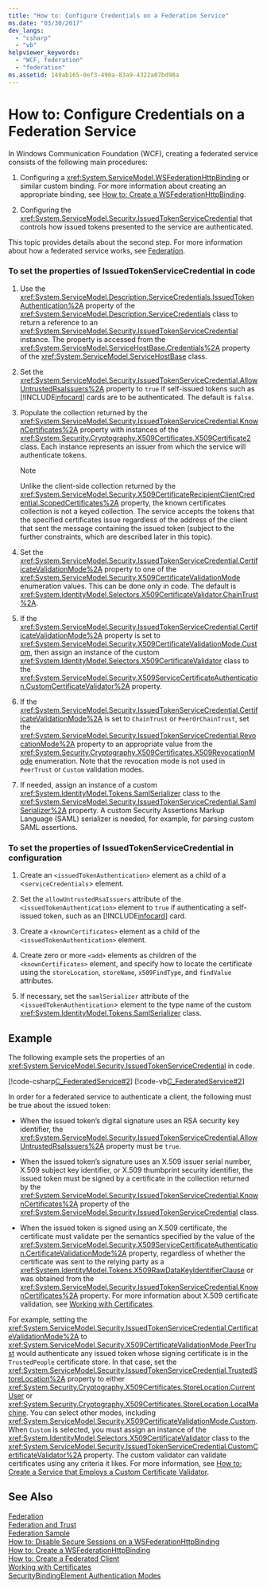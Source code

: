 ```yaml
---
title: "How to: Configure Credentials on a Federation Service"
ms.date: "03/30/2017"
dev_langs: 
  - "csharp"
  - "vb"
helpviewer_keywords: 
  - "WCF, federation"
  - "federation"
ms.assetid: 149ab165-0ef3-490a-83a9-4322a07bd98a
---
```

# How to: Configure Credentials on a Federation Service
In Windows Communication Foundation (WCF), creating a federated service consists of the following main procedures:  
  
1.  Configuring a <xref:System.ServiceModel.WSFederationHttpBinding> or similar custom binding. For more information about creating an appropriate binding, see [How to: Create a WSFederationHttpBinding](../../../../docs/framework/wcf/feature-details/how-to-create-a-wsfederationhttpbinding.md).  
  
2.  Configuring the <xref:System.ServiceModel.Security.IssuedTokenServiceCredential> that controls how issued tokens presented to the service are authenticated.  
  
 This topic provides details about the second step. For more information about how a federated service works, see [Federation](../../../../docs/framework/wcf/feature-details/federation.md).  
  
### To set the properties of IssuedTokenServiceCredential in code  
  
1.  Use the <xref:System.ServiceModel.Description.ServiceCredentials.IssuedTokenAuthentication%2A> property of the <xref:System.ServiceModel.Description.ServiceCredentials> class to return a reference to an <xref:System.ServiceModel.Security.IssuedTokenServiceCredential> instance. The property is accessed from the <xref:System.ServiceModel.ServiceHostBase.Credentials%2A> property of the <xref:System.ServiceModel.ServiceHostBase> class.  
  
2.  Set the <xref:System.ServiceModel.Security.IssuedTokenServiceCredential.AllowUntrustedRsaIssuers%2A> property to `true` if self-issued tokens such as [!INCLUDE[infocard](../../../../includes/infocard-md.md)] cards are to be authenticated. The default is `false`.  
  
3.  Populate the collection returned by the <xref:System.ServiceModel.Security.IssuedTokenServiceCredential.KnownCertificates%2A> property with instances of the <xref:System.Security.Cryptography.X509Certificates.X509Certificate2> class. Each instance represents an issuer from which the service will authenticate tokens.  
  
    > [!NOTE]
    >  Unlike the client-side collection returned by the <xref:System.ServiceModel.Security.X509CertificateRecipientClientCredential.ScopedCertificates%2A> property, the known certificates collection is not a keyed collection. The service accepts the tokens that the specified certificates issue regardless of the address of the client that sent the message containing the issued token (subject to the further constraints, which are described later in this topic).  
  
4.  Set the <xref:System.ServiceModel.Security.IssuedTokenServiceCredential.CertificateValidationMode%2A> property to one of the <xref:System.ServiceModel.Security.X509CertificateValidationMode> enumeration values. This can be done only in code. The default is <xref:System.IdentityModel.Selectors.X509CertificateValidator.ChainTrust%2A>.  
  
5.  If the <xref:System.ServiceModel.Security.IssuedTokenServiceCredential.CertificateValidationMode%2A> property is set to <xref:System.ServiceModel.Security.X509CertificateValidationMode.Custom>, then assign an instance of the custom <xref:System.IdentityModel.Selectors.X509CertificateValidator> class to the <xref:System.ServiceModel.Security.X509ServiceCertificateAuthentication.CustomCertificateValidator%2A> property.  
  
6.  If the <xref:System.ServiceModel.Security.IssuedTokenServiceCredential.CertificateValidationMode%2A> is set to `ChainTrust` or `PeerOrChainTrust`, set the <xref:System.ServiceModel.Security.IssuedTokenServiceCredential.RevocationMode%2A> property to an appropriate value from the <xref:System.Security.Cryptography.X509Certificates.X509RevocationMode> enumeration. Note that the revocation mode is not used in `PeerTrust` or `Custom` validation modes.  
  
7.  If needed, assign an instance of a custom <xref:System.IdentityModel.Tokens.SamlSerializer> class to the <xref:System.ServiceModel.Security.IssuedTokenServiceCredential.SamlSerializer%2A> property. A custom Security Assertions Markup Language (SAML) serializer is needed, for example, for parsing custom SAML assertions.  
  
### To set the properties of IssuedTokenServiceCredential in configuration  
  
1.  Create an `<issuedTokenAuthentication>` element as a child of a <`serviceCredentials`> element.  
  
2.  Set the `allowUntrustedRsaIssuers` attribute of the `<issuedTokenAuthentication>` element to `true` if authenticating a self-issued token, such as an [!INCLUDE[infocard](../../../../includes/infocard-md.md)] card.  
  
3.  Create a `<knownCertificates>` element as a child of the `<issuedTokenAuthentication>` element.  
  
4.  Create zero or more `<add>` elements as children of the `<knownCertificates>` element, and specify how to locate the certificate using the `storeLocation`, `storeName`, `x509FindType`, and `findValue` attributes.  
  
5.  If necessary, set the `samlSerializer` attribute of the <`issuedTokenAuthentication`> element to the type name of the custom <xref:System.IdentityModel.Tokens.SamlSerializer> class.  
  
## Example  
 The following example sets the properties of an <xref:System.ServiceModel.Security.IssuedTokenServiceCredential> in code.  
  
 [!code-csharp[C_FederatedService#2](../../../../samples/snippets/csharp/VS_Snippets_CFX/c_federatedservice/cs/source.cs#2)]
 [!code-vb[C_FederatedService#2](../../../../samples/snippets/visualbasic/VS_Snippets_CFX/c_federatedservice/vb/source.vb#2)]  
  
 In order for a federated service to authenticate a client, the following must be true about the issued token:  
  
-   When the issued token’s digital signature uses an RSA security key identifier, the <xref:System.ServiceModel.Security.IssuedTokenServiceCredential.AllowUntrustedRsaIssuers%2A> property must be `true`.  
  
-   When the issued token’s signature uses an X.509 issuer serial number, X.509 subject key identifier, or X.509 thumbprint security identifier, the issued token must be signed by a certificate in the collection returned by the <xref:System.ServiceModel.Security.IssuedTokenServiceCredential.KnownCertificates%2A> property of the <xref:System.ServiceModel.Security.IssuedTokenServiceCredential> class.  
  
-   When the issued token is signed using an X.509 certificate, the certificate must validate per the semantics specified by the value of the <xref:System.ServiceModel.Security.X509ServiceCertificateAuthentication.CertificateValidationMode%2A> property, regardless of whether the certificate was sent to the relying party as a <xref:System.IdentityModel.Tokens.X509RawDataKeyIdentifierClause> or was obtained from the <xref:System.ServiceModel.Security.IssuedTokenServiceCredential.KnownCertificates%2A> property. For more information about X.509 certificate validation, see [Working with Certificates](../../../../docs/framework/wcf/feature-details/working-with-certificates.md).  
  
 For example, setting the <xref:System.ServiceModel.Security.IssuedTokenServiceCredential.CertificateValidationMode%2A> to <xref:System.ServiceModel.Security.X509CertificateValidationMode.PeerTrust> would authenticate any issued token whose signing certificate is in the `TrustedPeople` certificate store. In that case, set the <xref:System.ServiceModel.Security.IssuedTokenServiceCredential.TrustedStoreLocation%2A> property to either <xref:System.Security.Cryptography.X509Certificates.StoreLocation.CurrentUser> or <xref:System.Security.Cryptography.X509Certificates.StoreLocation.LocalMachine>. You can select other modes, including <xref:System.ServiceModel.Security.X509CertificateValidationMode.Custom>. When `Custom` is selected, you must assign an instance of the <xref:System.IdentityModel.Selectors.X509CertificateValidator> class to the <xref:System.ServiceModel.Security.IssuedTokenServiceCredential.CustomCertificateValidator%2A> property. The custom validator can validate certificates using any criteria it likes. For more information, see [How to: Create a Service that Employs a Custom Certificate Validator](../../../../docs/framework/wcf/extending/how-to-create-a-service-that-employs-a-custom-certificate-validator.md).  
  
## See Also  
 [Federation](../../../../docs/framework/wcf/feature-details/federation.md)  
 [Federation and Trust](../../../../docs/framework/wcf/feature-details/federation-and-trust.md)  
 [Federation Sample](../../../../docs/framework/wcf/samples/federation-sample.md)  
 [How to: Disable Secure Sessions on a WSFederationHttpBinding](../../../../docs/framework/wcf/feature-details/how-to-disable-secure-sessions-on-a-wsfederationhttpbinding.md)  
 [How to: Create a WSFederationHttpBinding](../../../../docs/framework/wcf/feature-details/how-to-create-a-wsfederationhttpbinding.md)  
 [How to: Create a Federated Client](../../../../docs/framework/wcf/feature-details/how-to-create-a-federated-client.md)  
 [Working with Certificates](../../../../docs/framework/wcf/feature-details/working-with-certificates.md)  
 [SecurityBindingElement Authentication Modes](../../../../docs/framework/wcf/feature-details/securitybindingelement-authentication-modes.md)
